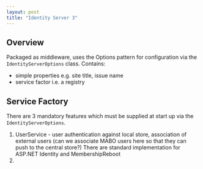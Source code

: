 ```yaml
---
layout: post
title: "Identity Server 3"
---
```

## Overview

Packaged as middleware, uses the Options pattern for configuration via the `IdentityServerOptions` class. Contains:
* simple properties e.g. site title, issue name
* service factor i.e. a registry

## Service Factory

There are 3 mandatory features which must be supplied at start up via the `IdentityServerOptions`.

1. UserService - user authentication against local store, association of external users (can we associate MABO users here so that they can push to the central store?) There are standard implementation for ASP.NET Identity and MembershipReboot
2. 